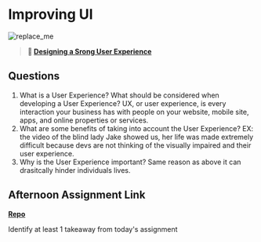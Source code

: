 # Improving UI

![replace_me](https://codeworks.blob.core.windows.net/public/assets/img/illustrations/placeholder.svg)

> **📖 [Designing a Srong User Experience](https://codeworksacademy.com/fs-student-guide/resources/wk7/03-Creating-Good-UX)**

## Questions

1. What is a User Experience? What should be considered when developing a User Experience?
UX, or user experience, is every interaction your business has with people on your website, mobile site, apps, and online properties or services.
2. What are some benefits of taking into account the User Experience?
EX: the video of the blind lady Jake showed us, her life was made extremely difficult because devs are not thinking of the visually impaired and their user experience.
3. Why is the User Experience important?
Same reason as above it can drasitcally hinder individuals lives.
## Afternoon Assignment Link

**[Repo](https://github.com/EllaMarcum/<ASSIGNMENT_REPO>)**

Identify at least 1 takeaway from today's assignment
